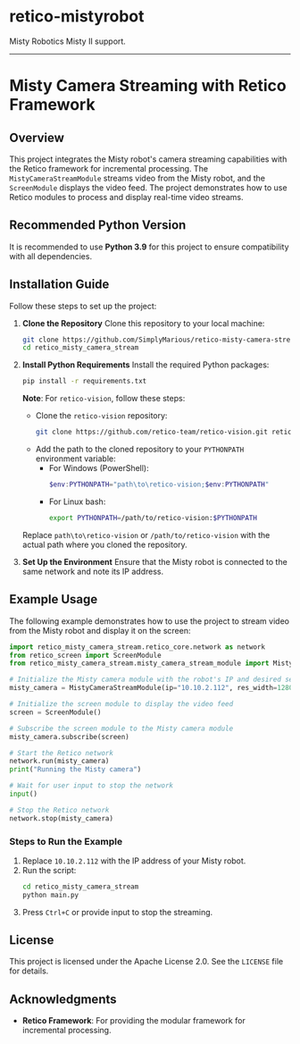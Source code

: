 # retico-mistyrobot
Misty Robotics Misty II support. 

---

# Misty Camera Streaming with Retico Framework

## Overview

This project integrates the Misty robot's camera streaming capabilities with the Retico framework for incremental processing. The `MistyCameraStreamModule` streams video from the Misty robot, and the `ScreenModule` displays the video feed. The project demonstrates how to use Retico modules to process and display real-time video streams.

## Recommended Python Version

It is recommended to use **Python 3.9** for this project to ensure compatibility with all dependencies.

## Installation Guide

Follow these steps to set up the project:

1. **Clone the Repository**
   Clone this repository to your local machine:
   ```bash
   git clone https://github.com/SimplyMarious/retico-misty-camera-stream.git retico_misty_camera_stream
   cd retico_misty_camera_stream
   ```

2. **Install Python Requirements**
   Install the required Python packages:
   ```bash
   pip install -r requirements.txt
   ```

   **Note**: For `retico-vision`, follow these steps:
   - Clone the `retico-vision` repository:
     ```bash
     git clone https://github.com/retico-team/retico-vision.git retico_vision
     ```
   - Add the path to the cloned repository to your `PYTHONPATH` environment variable:
     - For Windows (PowerShell):
       ```powershell
       $env:PYTHONPATH="path\to\retico-vision;$env:PYTHONPATH"
       ```
     - For Linux bash:
       ```bash
       export PYTHONPATH=/path/to/retico-vision:$PYTHONPATH
       ```
   Replace `path\to\retico-vision` or `/path/to/retico-vision` with the actual path where you cloned the repository.

3. **Set Up the Environment**
   Ensure that the Misty robot is connected to the same network and note its IP address.

## Example Usage

The following example demonstrates how to use the project to stream video from the Misty robot and display it on the screen:

```python
import retico_misty_camera_stream.retico_core.network as network
from retico_screen import ScreenModule
from retico_misty_camera_stream.misty_camera_stream_module import MistyCameraStreamModule

# Initialize the Misty camera module with the robot's IP and desired settings
misty_camera = MistyCameraStreamModule(ip="10.10.2.112", res_width=1280, res_height=960, framerate=20)

# Initialize the screen module to display the video feed
screen = ScreenModule()

# Subscribe the screen module to the Misty camera module
misty_camera.subscribe(screen)

# Start the Retico network
network.run(misty_camera)
print("Running the Misty camera")

# Wait for user input to stop the network
input()

# Stop the Retico network
network.stop(misty_camera)
```

### Steps to Run the Example
1. Replace `10.10.2.112` with the IP address of your Misty robot.
2. Run the script:
   ```bash
   cd retico_misty_camera_stream
   python main.py
   ```
3. Press `Ctrl+C` or provide input to stop the streaming.

## License
This project is licensed under the Apache License 2.0. See the `LICENSE` file for details.

## Acknowledgments
- **Retico Framework**: For providing the modular framework for incremental processing.
